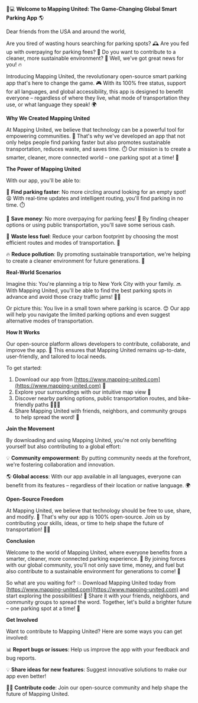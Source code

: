 🚗💻 **Welcome to Mapping United: The Game-Changing Global Smart Parking App** 🌎

Dear friends from the USA and around the world,

Are you tired of wasting hours searching for parking spots? 🕰️ Are you fed up with overpaying for parking fees? 💸 Do you want to contribute to a cleaner, more sustainable environment? 🌱 Well, we've got great news for you! 🔥

Introducing Mapping United, the revolutionary open-source smart parking app that's here to change the game. 🎮 With its 100% free status, support for all languages, and global accessibility, this app is designed to benefit everyone – regardless of where they live, what mode of transportation they use, or what language they speak! 🌍

**Why We Created Mapping United**

At Mapping United, we believe that technology can be a powerful tool for empowering communities. 💪 That's why we've developed an app that not only helps people find parking faster but also promotes sustainable transportation, reduces waste, and saves time. ⏱️ Our mission is to create a smarter, cleaner, more connected world – one parking spot at a time! 🌟

**The Power of Mapping United**

With our app, you'll be able to:

📍 **Find parking faster**: No more circling around looking for an empty spot! 😩 With real-time updates and intelligent routing, you'll find parking in no time. ⏱️

💸 **Save money**: No more overpaying for parking fees! 🤑 By finding cheaper options or using public transportation, you'll save some serious cash.

🚮 **Waste less fuel**: Reduce your carbon footprint by choosing the most efficient routes and modes of transportation. 🌿

🔥 **Reduce pollution**: By promoting sustainable transportation, we're helping to create a cleaner environment for future generations. 🌟

**Real-World Scenarios**

Imagine this: You're planning a trip to New York City with your family. 🔜 With Mapping United, you'll be able to find the best parking spots in advance and avoid those crazy traffic jams! 🚗🔄️

Or picture this: You live in a small town where parking is scarce. 😊 Our app will help you navigate the limited parking options and even suggest alternative modes of transportation.

**How It Works**

Our open-source platform allows developers to contribute, collaborate, and improve the app. 🔧 This ensures that Mapping United remains up-to-date, user-friendly, and tailored to local needs.

To get started:

1. Download our app from [https://www.mapping-united.com](https://www.mapping-united.com) 📲
2. Explore your surroundings with our intuitive map view 📍
3. Discover nearby parking options, public transportation routes, and bike-friendly paths 🚴‍♀️🚌
4. Share Mapping United with friends, neighbors, and community groups to help spread the word! 👫

**Join the Movement**

By downloading and using Mapping United, you're not only benefiting yourself but also contributing to a global effort:

💡 **Community empowerment**: By putting community needs at the forefront, we're fostering collaboration and innovation.

🌎 **Global access**: With our app available in all languages, everyone can benefit from its features – regardless of their location or native language. 🌍

**Open-Source Freedom**

At Mapping United, we believe that technology should be free to use, share, and modify. 💸 That's why our app is 100% open-source. Join us by contributing your skills, ideas, or time to help shape the future of transportation! 👩‍💻

**Conclusion**

Welcome to the world of Mapping United, where everyone benefits from a smarter, cleaner, more connected parking experience. 🌟 By joining forces with our global community, you'll not only save time, money, and fuel but also contribute to a sustainable environment for generations to come! 🌱

So what are you waiting for? 💥 Download Mapping United today from [https://www.mapping-united.com](https://www.mapping-united.com) and start exploring the possibilities! 🚀 Share it with your friends, neighbors, and community groups to spread the word. Together, let's build a brighter future – one parking spot at a time! 🌟

**Get Involved**

Want to contribute to Mapping United? Here are some ways you can get involved:

📊 **Report bugs or issues**: Help us improve the app with your feedback and bug reports.

💡 **Share ideas for new features**: Suggest innovative solutions to make our app even better!

👩‍💻 **Contribute code**: Join our open-source community and help shape the future of Mapping United.